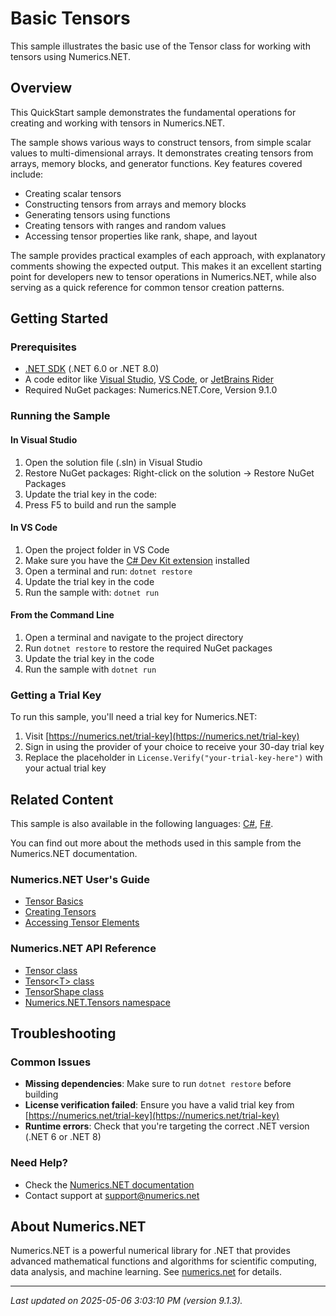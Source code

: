 # Basic Tensors

This sample illustrates the basic use of the Tensor class for working with tensors using Numerics.NET.

## Overview

This QuickStart sample demonstrates the fundamental operations for creating and working with tensors in Numerics.NET.

The sample shows various ways to construct tensors, from simple scalar values to multi-dimensional arrays.
It demonstrates creating tensors from arrays, memory blocks, and generator functions. Key features covered
include:

- Creating scalar tensors
- Constructing tensors from arrays and memory blocks
- Generating tensors using functions
- Creating tensors with ranges and random values
- Accessing tensor properties like rank, shape, and layout

The sample provides practical examples of each approach, with explanatory comments showing the expected
output. This makes it an excellent starting point for developers new to tensor operations in
Numerics.NET, while also serving as a quick reference for common tensor creation patterns.


## Getting Started

### Prerequisites

- [.NET SDK](https://dotnet.microsoft.com/download) (.NET 6.0 or .NET 8.0)
- A code editor like [Visual Studio](https://visualstudio.microsoft.com/), [VS Code](https://code.visualstudio.com/), or [JetBrains Rider](https://www.jetbrains.com/rider/)
- Required NuGet packages: Numerics.NET.Core, Version 9.1.0

### Running the Sample

#### In Visual Studio
1. Open the solution file (.sln) in Visual Studio
2. Restore NuGet packages: Right-click on the solution → Restore NuGet Packages
3. Update the trial key in the code:
4. Press F5 to build and run the sample

#### In VS Code

1. Open the project folder in VS Code
2. Make sure you have the [C# Dev Kit extension](https://marketplace.visualstudio.com/items?itemName=ms-dotnettools.csdevkit) installed
3. Open a terminal and run: `dotnet restore`
4. Update the trial key in the code 
5. Run the sample with: `dotnet run`

#### From the Command Line

1. Open a terminal and navigate to the project directory
2. Run `dotnet restore` to restore the required NuGet packages
3. Update the trial key in the code
4. Run the sample with `dotnet run`

### Getting a Trial Key

To run this sample, you'll need a trial key for Numerics.NET:

1. Visit [https://numerics.net/trial-key](https://numerics.net/trial-key)
2. Sign in using the provider of your choice to receive your 30-day trial key
3. Replace the placeholder in `License.Verify("your-trial-key-here")` with your actual trial key

## Related Content

This sample is also available in the following languages: 
[C#](https://github.com/NumericsDotNet/quickstart-csharp/tree/net8.0/linear-algebra/tensors/basic-tensors), [F#](https://github.com/NumericsDotNet/quickstart-fsharp/tree/net8.0/linear-algebra/tensors/basic-tensors).

You can find out more about the methods used in this sample from the Numerics.NET documentation.

### Numerics.NET User's Guide

- [Tensor Basics](https://numerics.net/documentation/latest/vector-and-matrix/tensors/tensor-basics)
- [Creating Tensors](https://numerics.net/documentation/latest/vector-and-matrix/tensors/creating-tensors)
- [Accessing Tensor Elements](https://numerics.net/documentation/latest/vector-and-matrix/tensors/accessing-tensor-elements)

### Numerics.NET API Reference

- [Tensor class](https://numerics.net/documentation/latest/reference/numerics.net.tensors.tensor)
- [Tensor&lt;T&gt; class](https://numerics.net/documentation/latest/reference/numerics.net.tensors.tensor-1)
- [TensorShape class](https://numerics.net/documentation/latest/reference/numerics.net.tensors.tensorshape)
- [Numerics.NET.Tensors namespace](https://numerics.net/documentation/latest/reference/numerics.net.tensors)


## Troubleshooting

### Common Issues

- **Missing dependencies**: Make sure to run `dotnet restore` before building
- **License verification failed**: Ensure you have a valid trial key from [https://numerics.net/trial-key](https://numerics.net/trial-key)
- **Runtime errors**: Check that you're targeting the correct .NET version (.NET 6 or .NET 8)

### Need Help?

- Check the [Numerics.NET documentation](https://numerics.net/documentation/)
- Contact support at [support@numerics.net](mailto:support@numerics.net?subject=BasicTensors%20QuickStart%20Sample%20%28Visual+Basic%29)

## About Numerics.NET

Numerics.NET is a powerful numerical library for .NET that provides advanced mathematical 
functions and algorithms for scientific computing, data analysis, and machine learning.
See [numerics.net](https://numerics.net) for details.

---

_Last updated on 2025-05-06 3:03:10 PM (version 9.1.3)._
